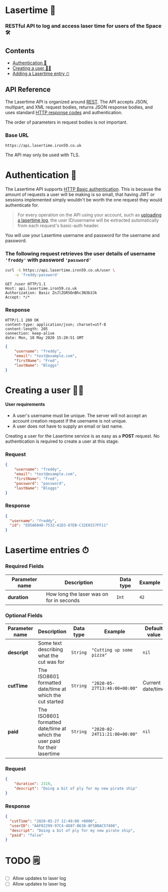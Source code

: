 # Lasertime 📄
### RESTful API to log and access laser time for users of the Space 🛠

## Contents
* [Authentication 🔐](#Authentication-🔐)
* [Creating a user 👩‍💻](#Creating-a-user-👩‍💻)
* [Adding a Lasertime entry ⏱](#Adding-a-Lasertime-entry-⏱)

## API Reference
The Lasertime API is organized around [REST](https://en.wikipedia.org/wiki/Representational_State_Transfer).
The API accepts JSON, multipart, and XML request bodies, returns JSON response bodies, and uses standard [HTTP response codes](https://httpstatuses.com) and authentication.

The order of parameters in request bodies is not important.

### Base URL
```http
https://api.lasertime.iron59.co.uk
```
The API may only be used with TLS.

# Authentication 🔐
The Lasertime API supports [HTTP Basic authentication](https://developer.mozilla.org/en-US/docs/Web/HTTP/Authentication). This is because the amount of requests a user will be making is so small, that having JWT or sessions implemented simply wouldn't be worth the one request they would authenticate for.

>For every operation on the API using your account, such as [uploading a lasertime log](#Adding-a-Lasertime-entry-⏱), the user ID/username will be extracted automatically from each request's basic-auth header.

You will use your Lasertime username and password for the username and password.

### The following request retrieves the user details of username `'freddy'` with password `'password'`
```bash
curl -G https://api.lasertime.iron59.co.uk/user \
    -u 'freddy:password'
```
```http
GET /user HTTP/1.1
Host: api.lasertime.iron59.co.uk
Authorization: Basic ZnJlZGR5OnBhc3N3b3Jk
Accept: */*
```

### Response
```http
HTTP/1.1 200 OK
content-type: application/json; charset=utf-8
content-length: 205
connection: keep-alive
date: Mon, 18 May 2020 15:20:51 GMT
```
```json
{
	"username": "freddy",
	"email": "test@example.com",
	"firstName": "Fred",
	"lastName": "Bloggs"
}
```

# Creating a user 👩‍💻
#### User requirements
* A user's username must be unique. The server will not accept an account creation request if the username is not unique.
* A user does not have to supply an email or last name.

Creating a user for the Lasertime service is as easy as a __POST__ request. No authentication is required to create a user at this stage.

### Request
```json
{
    "username": "freddy",
    "email": "test@example.com",
    "firstName": "Fred",
    "password": "password",
    "lastName": "Bloggs"
}
```

### Response
```json
{
  "username": "freddy",
  "id": "ED5A6048-7532-41D3-87EB-C32E0157FF11"
}
```

# Lasertime entries ⏱
### Required Fields

Parameter name | Description | Data type | Example
--- | --- | --- | ----
**duration** | How long the laser was on for in seconds | `Int` | `42`

### Optional Fields

Parameter name | Description | Data type | Example | Default value
--- | --- | --- | --- | ---
**descript** | Some text describing what the cut was for | `String` | `"Cutting up some pizza"` | `nil`
**cutTime** | The ISO8601 formatted date/time at which the cut started | `String` | `"2020-05-27T13:46:00+00:00"` | Current date/time
**paid** | The ISO8601 formatted date/time at which the user paid for their lasertime | `String` | `"2020-02-24T11:21:00+00:00"` | `nil`

### Request
```json
{
    "duration": 2319,
    "descript": "Doing a bit of ply for my new pirate ship"
}
```

### Response
```json
{
  "cutTime": "2020-05-27 12:49:00 +0000",
  "userID": "AAF02299-97C4-4D87-B638-8F5BBAC57400",
  "descript": "Doing a bit of ply for my new pirate ship",
  "paid": "false"
}
```

# TODO 🗒
- [ ] Allow updates to laser log
- [ ] Allow updates to laser log
